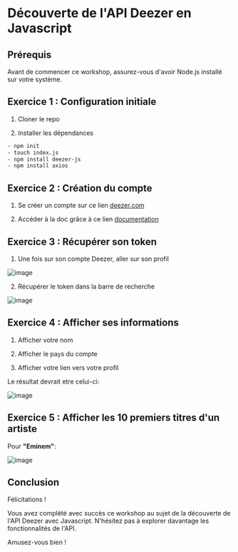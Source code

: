 # Découverte de l'API Deezer en Javascript

## Prérequis

Avant de commencer ce workshop, assurez-vous d'avoir Node.js installé sur votre système.

## Exercice 1 : Configuration initiale
1. Cloner le repo
   
2. Installer les dépendances

```bash
- npm init
- touch index.js
- npm install deezer-js
- npm install axios
 ```
## Exercice 2 : Création du compte

1. Se créer un compte sur ce lien [deezer.com](https://www.deezer.com/fr/) 

2. Accéder à la doc grâce à ce lien [documentation](https://developers.deezer.com/api)

## Exercice 3 : Récupérer son token

1. Une fois sur son compte Deezer, aller sur son profil
   
![image](https://github.com/Nicolasalx/API-Initiation/assets/114945623/5de1cb18-938c-4cad-b314-7d7b55703dff)

2. Récupérer le token dans la barre de recherche

![image](https://github.com/Nicolasalx/API-Initiation/assets/114945623/6681c9d1-f4d8-4f5d-ad7a-a55b46c742e3)

## Exercice 4 : Afficher ses informations

1. Afficher votre nom

2. Afficher le pays du compte

3. Afficher votre lien vers votre profil

Le résultat devrait etre celui-ci:

![image](https://github.com/Nicolasalx/D-couverte-de-l-API-Deezer-en-Javascript/assets/114945623/093c8547-b860-4f37-9ca0-ed63c7dad91a)

## Exercice 5 : Afficher les 10 premiers titres d'un artiste

Pour **"Eminem"**:

![image](https://github.com/Nicolasalx/D-couverte-de-l-API-Deezer-en-Javascript/assets/114945623/a2f0ffe9-06bd-4a91-a587-31545d953517)


## Conclusion
    
Félicitations !

Vous avez complété avec succès ce workshop au sujet de la découverte de l'API Deezer avec Javascript. N'hésitez pas à explorer davantage les fonctionnalités de l'API.

Amusez-vous bien !
